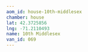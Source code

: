 ```yaml
---
aom_id: house-10th-middlesex
chamber: house
lat: 42.3725856
lng: -71.2110493
name: 10th Middlesex
van_id: 069
---
```

